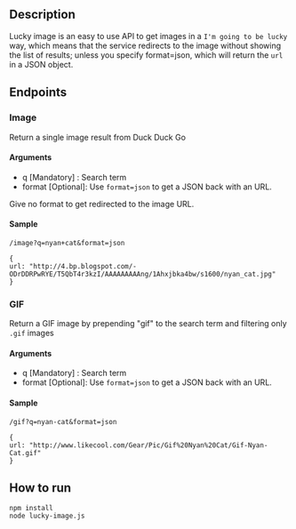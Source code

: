 ## Description
Lucky image is an easy to use API to get images in a `I'm going to be lucky` way,
which means that the service redirects to the image without showing the list of
results; unless you specify format=json, which will return the `url` in a JSON object.

## Endpoints

### Image

Return a single image result from Duck Duck Go

#### Arguments

* q [Mandatory] : Search term
* format [Optional]: Use `format=json` to get a JSON back with an URL.

Give no format to get redirected to the image URL.

#### Sample

`/image?q=nyan+cat&format=json`

```
{
url: "http://4.bp.blogspot.com/-ODrDDRPwRYE/T5QbT4r3kzI/AAAAAAAAAng/1Ahxjbka4bw/s1600/nyan_cat.jpg"
}
```

### GIF

Return a GIF image by prepending "gif" to the search term and filtering only
`.gif` images

#### Arguments

* q [Mandatory] : Search term
* format [Optional]: Use `format=json` to get a JSON back with an URL.

#### Sample

`/gif?q=nyan-cat&format=json`

```
{
url: "http://www.likecool.com/Gear/Pic/Gif%20Nyan%20Cat/Gif-Nyan-Cat.gif"
}
```

## How to run

```
npm install
node lucky-image.js
```
